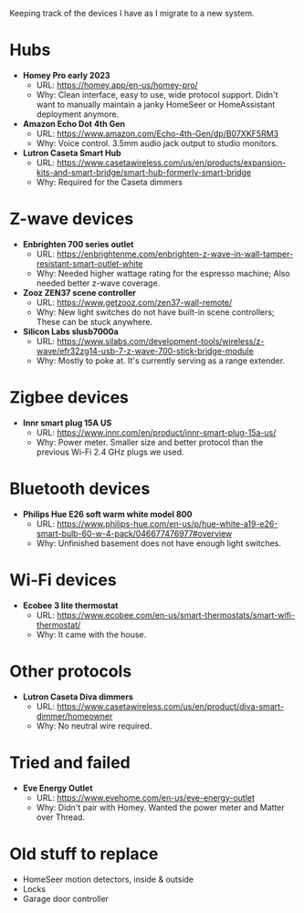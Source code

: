 Keeping track of the devices I have as I migrate to a new system.

# Hubs
- **Homey Pro early 2023**
  - URL: https://homey.app/en-us/homey-pro/
  - Why: Clean interface, easy to use, wide protocol support. Didn't want to manually maintain a janky HomeSeer or HomeAssistant deployment anymore.
- **Amazon Echo Dot 4th Gen**
  - URL: https://www.amazon.com/Echo-4th-Gen/dp/B07XKF5RM3
  - Why: Voice control. 3.5mm audio jack output to studio monitors.
- **Lutron Caseta Smart Hub**
  - URL: https://www.casetawireless.com/us/en/products/expansion-kits-and-smart-bridge/smart-hub-formerly-smart-bridge
  - Why: Required for the Caseta dimmers

# Z-wave devices
- **Enbrighten 700 series outlet**
  - URL: https://enbrightenme.com/enbrighten-z-wave-in-wall-tamper-resistant-smart-outlet-white
  - Why: Needed higher wattage rating for the espresso machine; Also needed better z-wave coverage.
- **Zooz ZEN37 scene controller**
  - URL: https://www.getzooz.com/zen37-wall-remote/
  - Why: New light switches do not have built-in scene controllers; These can be stuck anywhere.
- **Silicon Labs slusb7000a**
  - URL: https://www.silabs.com/development-tools/wireless/z-wave/efr32zg14-usb-7-z-wave-700-stick-bridge-module
  - Why: Mostly to poke at. It's currently serving as a range extender.

# Zigbee devices
- **Innr smart plug 15A US**
  - URL: https://www.innr.com/en/product/innr-smart-plug-15a-us/
  - Why: Power meter. Smaller size and better protocol than the previous Wi-Fi 2.4 GHz plugs we used.

# Bluetooth devices
- **Philips Hue E26 soft warm white model 800**
  - URL: https://www.philips-hue.com/en-us/p/hue-white-a19-e26-smart-bulb-60-w-4-pack/046677476977#overview
  - Why: Unfinished basement does not have enough light switches.

# Wi-Fi devices
- **Ecobee 3 lite thermostat**
  - URL: https://www.ecobee.com/en-us/smart-thermostats/smart-wifi-thermostat/
  - Why: It came with the house.

# Other protocols
- **Lutron Caseta Diva dimmers**
  - URL: https://www.casetawireless.com/us/en/product/diva-smart-dimmer/homeowner
  - Why: No neutral wire required.
 
# Tried and failed
- **Eve Energy Outlet**
  - URL: https://www.evehome.com/en-us/eve-energy-outlet
  - Why: Didn't pair with Homey. Wanted the power meter and Matter over Thread.
 
# Old stuff to replace
- HomeSeer motion detectors, inside & outside
- Locks
- Garage door controller
